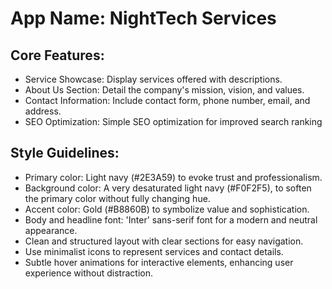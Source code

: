 # **App Name**: NightTech Services

## Core Features:

- Service Showcase: Display services offered with descriptions.
- About Us Section: Detail the company's mission, vision, and values.
- Contact Information: Include contact form, phone number, email, and address.
- SEO Optimization: Simple SEO optimization for improved search ranking

## Style Guidelines:

- Primary color: Light navy (#2E3A59) to evoke trust and professionalism.
- Background color: A very desaturated light navy (#F0F2F5), to soften the primary color without fully changing hue.
- Accent color: Gold (#B8860B) to symbolize value and sophistication.
- Body and headline font: 'Inter' sans-serif font for a modern and neutral appearance.
- Clean and structured layout with clear sections for easy navigation.
- Use minimalist icons to represent services and contact details.
- Subtle hover animations for interactive elements, enhancing user experience without distraction.